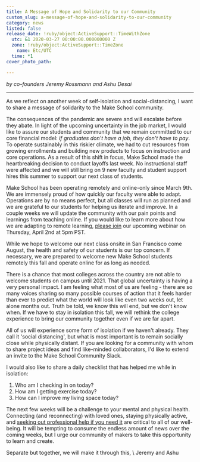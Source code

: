 ```yaml
---
title: A Message of Hope and Solidarity to our Community
custom_slug: a-message-of-hope-and-solidarity-to-our-community
category: news
listed: false
release_date: !ruby/object:ActiveSupport::TimeWithZone
  utc: &1 2020-03-27 00:00:00.000000000 Z
  zone: !ruby/object:ActiveSupport::TimeZone
    name: Etc/UTC
  time: *1
cover_photo_path: 

---
```

_by co-founders Jeremy Rossmann and Ashu Desai_

---

As we reflect on another week of self-isolation and social-distancing, I want to share a message of solidarity to the Make School community.

The consequences of the pandemic are severe and will escalate before they abate. In light of the upcoming uncertainty in the job market, I would like to assure our students and community that we remain committed to our core financial model: *if graduates don't have a job, they don't have to pay*.  To operate sustainably in this riskier climate, we had to cut resources from growing enrollments and building new products to focus on instruction and core operations. As a result of this shift in focus, Make School made the heartbreaking decision to conduct layoffs last week. No instructional staff were affected and we will still bring on 9 new faculty and student support hires this summer to support our next class of students.

Make School has been operating remotely and online-only since March 9th. We are immensely proud of how quickly our faculty were able to adapt. Operations are by no means perfect, but all classes will run as planned and we are grateful to our students for helping us iterate and improve. In a couple weeks we will update the community with our pain points and learnings from teaching online. If you would like to learn more about how we are adapting to remote learning, [please join](https://apply.makeschool.com/register/?id=91e6d3fa-b86f-40d1-a237-438c6023d932) our upcoming webinar on Thursday, April 2nd at 5pm PST.

While we hope to welcome our next class onsite in San Francisco come August, the health and safety of our students is our top concern. If necessary, we are prepared to welcome new Make School students remotely this fall and operate online for as long as needed.

There is a chance that most colleges across the country are not able to welcome students on campus until 2021. That global uncertainty is having a very personal impact. I am feeling what most of us are feeling - there are so many voices sharing so many possible courses of action that it feels harder than ever to predict what the world will look like even two weeks out, let alone months out. Truth be told, we know this will end, but we don't know when. If we have to stay in isolation this fall, we will rethink the college experience to bring our community together even if we are far apart.

All of us will experience some form of isolation if we haven't already. They call it 'social distancing', but what is most important is to remain socially close while physically distant. If you are looking for a community with whom to share project ideas and find like-minded collaborators, I'd like to extend an invite to the Make School Community Slack.

I would also like to share a daily checklist that has helped me while in isolation:

1.  Who am I checking in on today? 
2.  How am I getting exercise today? 
3.  How can I improve my living space today?

The next few weeks will be a challenge to your mental and physical health. Connecting (and reconnecting) with loved ones, staying physically active, and [seeking out professional help if you need it](https://www.betterhelp.com/) are critical to all of our well-being. It will be tempting to consume the endless amount of news over the coming weeks, but I urge our community of makers to take this opportunity to learn and create.

Separate but together, we will make it through this,  \ 
Jeremy and Ashu